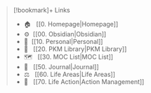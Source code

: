 
> [!bookmark]+ Links
> -  🏠 &nbsp; [[0. Homepage|Homepage]]
> -	⚙️&nbsp; [[00. Obsidian|Obsidian]]
> -	🔐&nbsp;  [[10. Personal|Personal]]
> -	📖 &nbsp; [[20. PKM Library|PKM Library]]
> -	🗺 &nbsp; [[30. MOC List|MOC List]]
> -	📓 &nbsp; [[50. Journal|Journal]]
> -	⚖️ &nbsp; [[60. Life Areas|Life Areas]]
> -	🏹 &nbsp; [[70. Life Action|Action Management]]
